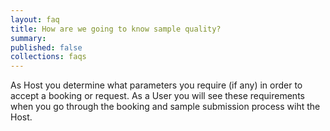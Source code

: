 ```yaml
---
layout: faq
title: How are we going to know sample quality?
summary:
published: false
collections: faqs
---
```


As Host you determine what parameters you require (if any) in order to accept a booking or request. As a User you will see these requirements when you go through the booking and sample submission process wiht the Host.
